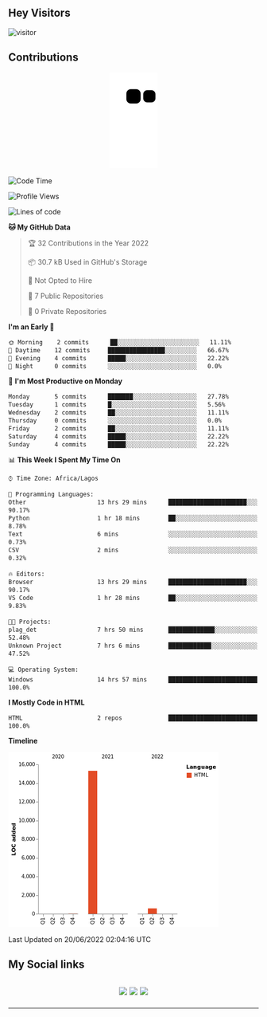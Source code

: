 ## Hey Visitors
![visitor](https://profile-counter.glitch.me/akum2/count.svg)

## Contributions
<p align="center">
  <img src="https://raw.githubusercontent.com/akum2/akum2/output/github-contribution-grid-snake.svg" />
</p>

<!--START_SECTION:waka-->
![Code Time](http://img.shields.io/badge/Code%20Time-16%20hrs%2034%20mins-blue)

![Profile Views](http://img.shields.io/badge/Profile%20Views-78-blue)

![Lines of code](https://img.shields.io/badge/From%20Hello%20World%20I%27ve%20Written-16%20Thousand%20lines%20of%20code-blue)

**🐱 My GitHub Data** 

> 🏆 32 Contributions in the Year 2022
 > 
> 📦 30.7 kB Used in GitHub's Storage 
 > 
> 🚫 Not Opted to Hire
 > 
> 📜 7 Public Repositories 
 > 
> 🔑 0 Private Repositories  
 > 
**I'm an Early 🐤** 

```text
🌞 Morning    2 commits      ██░░░░░░░░░░░░░░░░░░░░░░░   11.11% 
🌆 Daytime    12 commits     ████████████████░░░░░░░░░   66.67% 
🌃 Evening    4 commits      █████░░░░░░░░░░░░░░░░░░░░   22.22% 
🌙 Night      0 commits      ░░░░░░░░░░░░░░░░░░░░░░░░░   0.0%

```
📅 **I'm Most Productive on Monday** 

```text
Monday       5 commits      ███████░░░░░░░░░░░░░░░░░░   27.78% 
Tuesday      1 commits      █░░░░░░░░░░░░░░░░░░░░░░░░   5.56% 
Wednesday    2 commits      ██░░░░░░░░░░░░░░░░░░░░░░░   11.11% 
Thursday     0 commits      ░░░░░░░░░░░░░░░░░░░░░░░░░   0.0% 
Friday       2 commits      ██░░░░░░░░░░░░░░░░░░░░░░░   11.11% 
Saturday     4 commits      █████░░░░░░░░░░░░░░░░░░░░   22.22% 
Sunday       4 commits      █████░░░░░░░░░░░░░░░░░░░░   22.22%

```


📊 **This Week I Spent My Time On** 

```text
⌚︎ Time Zone: Africa/Lagos

💬 Programming Languages: 
Other                    13 hrs 29 mins      ██████████████████████░░░   90.17% 
Python                   1 hr 18 mins        ██░░░░░░░░░░░░░░░░░░░░░░░   8.78% 
Text                     6 mins              ░░░░░░░░░░░░░░░░░░░░░░░░░   0.73% 
CSV                      2 mins              ░░░░░░░░░░░░░░░░░░░░░░░░░   0.32%

🔥 Editors: 
Browser                  13 hrs 29 mins      ██████████████████████░░░   90.17% 
VS Code                  1 hr 28 mins        ██░░░░░░░░░░░░░░░░░░░░░░░   9.83%

🐱‍💻 Projects: 
plag_det                 7 hrs 50 mins       █████████████░░░░░░░░░░░░   52.48% 
Unknown Project          7 hrs 6 mins        ████████████░░░░░░░░░░░░░   47.52%

💻 Operating System: 
Windows                  14 hrs 57 mins      █████████████████████████   100.0%

```

**I Mostly Code in HTML** 

```text
HTML                     2 repos             █████████████████████████   100.0%

```


**Timeline**

![Chart not found](https://raw.githubusercontent.com/akum2/akum2/main/charts/bar_graph.png) 


 Last Updated on 20/06/2022 02:04:16 UTC
<!--END_SECTION:waka-->

<h2>My Social links <h2>
<p align="center">
  <a href="https://twitter.com/Okobiona"><img src="https://img.shields.io/badge/twitter-%231DA1F2.svg?style=for-the-badge&logo=Twitter&logoColor=white"></a>
  <a href="https://www.linkedin.com/in/okobi-neris-akum-681bb4199"><img src="https://img.shields.io/badge/linkedin-%230077B5.svg?style=for-the-badge&logo=linkedin&logoColor=white"></a>
  <a href="https://instagram.com/Okobiona"><img src="https://img.shields.io/badge/instagram-%23E4405F.svg?style=for-the-badge&logo=Instagram&logoColor=white"></a>
</p>
<hr>
